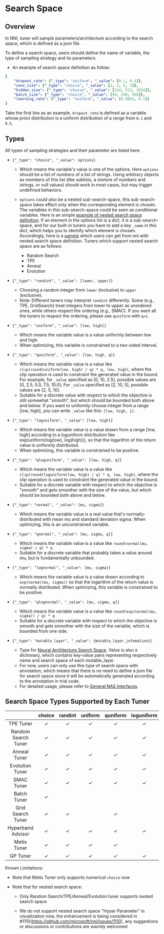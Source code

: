 # Search Space

## Overview

In NNI, tuner will sample parameters/architecture according to the search space, which is defined as a json file.

To define a search space, users should define the name of variable, the type of sampling strategy and its parameters.

* An example of search space definition as follow:

```yaml
{
    "dropout_rate": {"_type": "uniform", "_value": [0.1, 0.5]},
    "conv_size": {"_type": "choice", "_value": [2, 3, 5, 7]},
    "hidden_size": {"_type": "choice", "_value": [124, 512, 1024]},
    "batch_size": {"_type": "choice", "_value": [50, 250, 500]},
    "learning_rate": {"_type": "uniform", "_value": [0.0001, 0.1]}
}

```

Take the first line as an example. `dropout_rate` is defined as a variable whose priori distribution is a uniform distribution of a range from `0.1` and `0.5`.

## Types

All types of sampling strategies and their parameter are listed here:

* `{"_type": "choice", "_value": options}`

  * Which means the variable's value is one of the options. Here `options` should be a list of numbers of a list of strings. Using arbitrary objects as members of this list (like sublists, a mixture of numbers and strings, or null values) should work in most cases, but may trigger undefined behaviors.

  * `options` could also be a nested sub-search-space, this sub-search-space takes effect only when the corresponding element is chosen. The variables in this sub-search-space could be seen as conditional variables. Here is an simple [example of nested search space definition](https://github.com/microsoft/nni/tree/master/examples/trials/mnist-nested-search-space/search_space.json). If an element in the options list is a dict, it is a sub-search-space, and for our built-in tuners you have to add a key `_name` in this dict, which helps you to identify which element is chosen. Accordingly, here is a [sample](https://github.com/microsoft/nni/tree/master/examples/trials/mnist-nested-search-space/sample.json) which users can get from nni with nested search space definition. Tuners which support nested search space are as follows:

    - Random Search 
    - TPE
    - Anneal
    - Evolution

* `{"_type": "randint", "_value": [lower, upper]}`
  * Choosing a random integer from `lower` (inclusive) to `upper` (exclusive).
  * Note: Different tuners may interpret `randint` differently. Some (e.g., TPE, GridSearch) treat integers from lower 
    to upper as unordered ones, while others respect the ordering (e.g., SMAC). If you want all the tuners to respect 
    the ordering, please use `quniform` with `q=1`.

* `{"_type": "uniform", "_value": [low, high]}`
  * Which means the variable value is a value uniformly between low and high.
  * When optimizing, this variable is constrained to a two-sided interval.

* `{"_type": "quniform", "_value": [low, high, q]}`
  * Which means the variable value is a value like `clip(round(uniform(low, high) / q) * q, low, high)`, where the clip operation is used to constraint the generated value in the bound. For example, for `_value` specified as [0, 10, 2.5], possible values are [0, 2.5, 5.0, 7.5, 10.0]; For `_value` specified as [2, 10, 5], possible values are [2, 5, 10].
  * Suitable for a discrete value with respect to which the objective is still somewhat "smooth", but which should be bounded both above and below. If you want to uniformly choose integer from a range [low, high], you can write `_value` like this: `[low, high, 1]`.

* `{"_type": "loguniform", "_value": [low, high]}`
  * Which means the variable value is a value drawn from a range [low, high] according to a loguniform distribution like exp(uniform(log(low), log(high))), so that the logarithm of the return value is uniformly distributed.
  * When optimizing, this variable is constrained to be positive.

* `{"_type": "qloguniform", "_value": [low, high, q]}`
  * Which means the variable value is a value like `clip(round(loguniform(low, high) / q) * q, low, high)`, where the clip operation is used to constraint the generated value in the bound.
  * Suitable for a discrete variable with respect to which the objective is "smooth" and gets smoother with the size of the value, but which should be bounded both above and below.

* `{"_type": "normal", "_value": [mu, sigma]}`
  * Which means the variable value is a real value that's normally-distributed with mean mu and standard deviation sigma. When optimizing, this is an unconstrained variable.

* `{"_type": "qnormal", "_value": [mu, sigma, q]}`
  * Which means the variable value is a value like `round(normal(mu, sigma) / q) * q`
  * Suitable for a discrete variable that probably takes a value around mu, but is fundamentally unbounded.

* `{"_type": "lognormal", "_value": [mu, sigma]}`
  * Which means the variable value is a value drawn according to `exp(normal(mu, sigma))` so that the logarithm of the return value is normally distributed. When optimizing, this variable is constrained to be positive.

* `{"_type": "qlognormal", "_value": [mu, sigma, q]}`
  * Which means the variable value is a value like `round(exp(normal(mu, sigma)) / q) * q`
  * Suitable for a discrete variable with respect to which the objective is smooth and gets smoother with the size of the variable, which is bounded from one side.

* `{"_type": "mutable_layer", "_value": {mutable_layer_infomation}}`
  * Type for [Neural Architecture Search Space][1]. Value is also a dictionary, which contains key-value pairs representing respectively name and search space of each mutable_layer.
  * For now, users can only use this type of search space with annotation, which means that there is no need to define a json file for search space since it will be automatically generated according to the annotation in trial code.
  * For detailed usage, please refer to [General NAS Interfaces][1].

## Search Space Types Supported by Each Tuner

|                   | choice  | randint | uniform | quniform | loguniform | qloguniform | normal  | qnormal | lognormal | qlognormal |
|:------:|:------:|:------:|:------:|:------:|:------:|:------:|:------:|:------:|:------:|:------:|
| TPE Tuner         | &#10003; | &#10003; | &#10003; | &#10003;  | &#10003;    | &#10003;     | &#10003; | &#10003; | &#10003;   | &#10003;    |
| Random Search Tuner| &#10003; | &#10003; | &#10003; | &#10003;  | &#10003;    | &#10003;     | &#10003; | &#10003; | &#10003;   | &#10003;    |
| Anneal Tuner   | &#10003; | &#10003; | &#10003; | &#10003;  | &#10003;    | &#10003;     | &#10003; | &#10003; | &#10003;   | &#10003;    |
| Evolution Tuner   | &#10003; | &#10003; | &#10003; | &#10003;  | &#10003;    | &#10003;     | &#10003; | &#10003; | &#10003;   | &#10003;    |
| SMAC Tuner        | &#10003; | &#10003; | &#10003; | &#10003;  | &#10003;    |      |  |  |    |     |
| Batch Tuner       | &#10003; |  |  |   |     |      |  |  |    |     |
| Grid Search Tuner | &#10003; | &#10003; |  | &#10003;  |     | |  |  |    |     |
| Hyperband Advisor | &#10003; | &#10003; | &#10003; | &#10003;  | &#10003;    | &#10003;     | &#10003; | &#10003; | &#10003;   | &#10003;    |
| Metis Tuner   | &#10003; | &#10003; | &#10003; | &#10003;  |     |      |  |  |    |     |
| GP Tuner   | &#10003; | &#10003; | &#10003; | &#10003; | &#10003; | &#10003; |  |  |    |     |


Known Limitations:

* Note that Metis Tuner only supports numerical `choice` now

* Note that for nested search space:

    * Only Random Search/TPE/Anneal/Evolution tuner supports nested search space

    * We do not support nested search space "Hyper Parameter" in visualization now, the enhancement is being considered in #1110(https://github.com/microsoft/nni/issues/1110), any suggestions or discussions or contributions are warmly welcomed

[1]: ../AdvancedFeature/GeneralNasInterfaces.md
